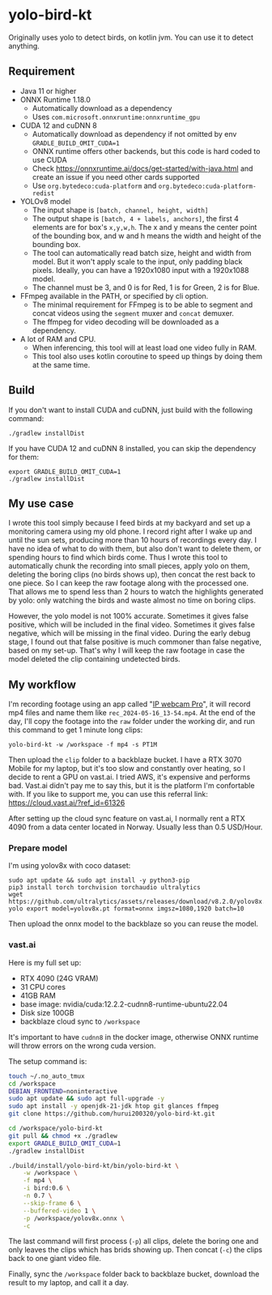 # yolo-bird-kt

Originally uses yolo to detect birds, on kotlin jvm.
You can use it to detect anything.

## Requirement

+ Java 11 or higher
+ ONNX Runtime 1.18.0
  + Automatically download as a dependency
  + Uses `com.microsoft.onnxruntime:onnxruntime_gpu`
+ CUDA 12 and cuDNN 8
  + Automatically download as dependency if not omitted by env `GRADLE_BUILD_OMIT_CUDA=1`
  + ONNX runtime offers other backends, but this code is hard coded to use CUDA
  + Check https://onnxruntime.ai/docs/get-started/with-java.html and 
    create an issue if you need other cards supported
  + Use `org.bytedeco:cuda-platform` and `org.bytedeco:cuda-platform-redist`
+ YOLOv8 model
  + The input shape is `[batch, channel, height, width]`
  + The output shape is `[batch, 4 + labels, anchors]`,
    the first 4 elements are for box's `x,y,w,h`.
    The x and y means the center point of the bounding box,
    and w and h means the width and height of the bounding box.
  + The tool can automatically read batch size, height and width from model.
    But it won't apply scale to the input, only padding black pixels.
    Ideally, you can have a 1920x1080 input with a 1920x1088 model.
  + The channel must be 3, and 0 is for Red, 1 is for Green, 2 is for Blue.
+ FFmpeg available in the PATH, or specified by cli option.
  + The minimal requirement for FFmpeg is to be able to segment and concat videos
    using the `segment` muxer and `concat` demuxer.
  + The ffmpeg for video decoding will be downloaded as a dependency.
+ A lot of RAM and CPU.
  + When inferencing, this tool will at least load one video fully in RAM.
  + This tool also uses kotlin coroutine to speed up things by doing them at the same time.

## Build

If you don't want to install CUDA and cuDNN, just build with the following command:

```shell
./gradlew installDist
```

If you have CUDA 12 and cuDNN 8 installed, you can skip the dependency for them:

```shell
export GRADLE_BUILD_OMIT_CUDA=1
./gradlew installDist
```

## My use case

I wrote this tool simply because I feed birds at my backyard and set up a
monitoring camera using my old phone.
I record right after I wake up and until the sun sets, producing more than
10 hours of recordings every day.
I have no idea of what to do with them, but also don't want to delete them,
or spending hours to find which birds come.
Thus I wrote this tool to automatically chunk the recording into small pieces,
apply yolo on them, deleting the boring clips (no birds shows up), then
concat the rest back to one piece.
So I can keep the raw footage along with the processed one.
That allows me to spend less than 2 hours to watch the highlights generated by yolo:
only watching the birds and waste almost no time on boring clips.

However, the yolo model is not 100% accurate.
Sometimes it gives false positive, which will be included in the final video.
Sometimes it gives false negative, which will be missing in the final video.
During the early debug stage, I found out that false positive is much commoner than false negative,
based on my set-up.
That's why I will keep the raw footage in case the model deleted the clip containing undetected birds.

## My workflow

I'm recording footage using an app called "[IP webcam Pro](https://play.google.com/store/apps/details?id=com.pas.webcam.pro&hl=en_US)",
it will record mp4 files and name them like `rec_2024-05-16_13-54.mp4`.
At the end of the day, I'll copy the footage into the `raw` folder under the working dir,
and run this command to get 1 minute long clips:

```shell
yolo-bird-kt -w /workspace -f mp4 -s PT1M 
```

Then upload the `clip` folder to a backblaze bucket.
I have a RTX 3070 Mobile for my laptop, but it's too slow and constantly over heating,
so I decide to rent a GPU on vast.ai.
I tried AWS, it's expensive and performs bad.
Vast.ai didn't pay me to say this, but it is the platform I'm confortable with.
If you like to support me, you can use this referral link:
https://cloud.vast.ai/?ref_id=61326

After setting up the cloud sync feature on vast.ai, I normally rent a RTX 4090
from a data center located in Norway. Usually less than 0.5 USD/Hour.

### Prepare model

I'm using yolov8x with coco dataset:

```shell
sudo apt update && sudo apt install -y python3-pip
pip3 install torch torchvision torchaudio ultralytics
wget https://github.com/ultralytics/assets/releases/download/v8.2.0/yolov8x.pt
yolo export model=yolov8x.pt format=onnx imgsz=1080,1920 batch=10
```

Then upload the onnx model to the backblaze so you can reuse the model.

### vast.ai

Here is my full set up:
+ RTX 4090 (24G VRAM)
+ 31 CPU cores
+ 41GB RAM
+ base image: nvidia/cuda:12.2.2-cudnn8-runtime-ubuntu22.04
+ Disk size 100GB
+ backblaze cloud sync to `/workspace`

It's important to have `cudnn8` in the docker image, otherwise ONNX runtime will
throw errors on the wrong cuda version.

The setup command is:
```bash
touch ~/.no_auto_tmux
cd /workspace
DEBIAN_FRONTEND=noninteractive
sudo apt update && sudo apt full-upgrade -y
sudo apt install -y openjdk-21-jdk htop git glances ffmpeg
git clone https://github.com/hurui200320/yolo-bird-kt.git

cd /workspace/yolo-bird-kt
git pull && chmod +x ./gradlew
export GRADLE_BUILD_OMIT_CUDA=1
./gradlew installDist

./build/install/yolo-bird-kt/bin/yolo-bird-kt \
    -w /workspace \
    -f mp4 \
    -i bird:0.6 \
    -n 0.7 \
    --skip-frame 6 \
    --buffered-video 1 \
    -p /workspace/yolov8x.onnx \
    -c 
```

The last command will first process (`-p`) all clips, delete the boring one
and only leaves the clips which has brids showing up.
Then concat (`-c`) the clips back to one giant video file.

Finally, sync the `/workspace` folder back to backblaze bucket,
download the result to my laptop, and call it a day.
